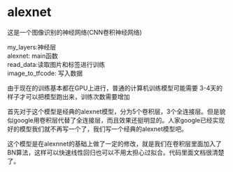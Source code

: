 # alexnet
这是一个图像识别的神经网络(CNN卷积神经网络)  

my_layers:神经层  
alexnet: main函数  
read_data:读取图片和标签进行训练  
image_to_tfcode: 写入数据   

由于现在的训练基本都在GPU上进行，普通的计算机训练模型可能需要 3-4天的样子才可以把模型跑出来，训练次数需要增加  

首先对于这个模型是经典的alexnet模型，分为5个卷积层，3个全连接层。但是貌似google用卷积层代替了全连接层，而且效果还挺明显的。人家google已经实现好的模型我们就不再写一个了，我们写一个经典的alexnet模型吧。  

这个模型是在alexnnet的基础上做了一定的修改，就是我们在卷积层里面加入了BN算法，这样可以快速线性回归也可以不用太担心过拟合。代码里面文档很清楚了。
